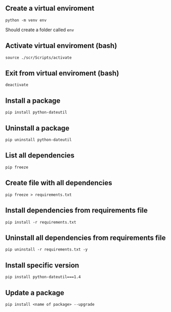 ## Create a virtual enviroment
```
python -m venv env
```
 Should create a folder called `env`


## Activate virtual enviroment (bash)
```
source ./scr/Scripts/activate
```

## Exit from virtual enviroment (bash)
```
deactivate
```

## Install a package
```
pip install python-dateutil
```

## Uninstall a package
```
pip uninstall python-dateutil
```

## List all dependencies
```
pip freeze
```

## Create file with all dependencies 
```
pip freeze > requirements.txt
```

## Install dependencies from requirements file
```
pip install -r requirements.txt
```

## Uninstall all dependencies from requirements file
```
pip uninstall -r requirements.txt -y
```


## Install specific version
```
pip install python-dateutil===1.4
```

## Update a package
```
pip install <name of package> --upgrade
```

